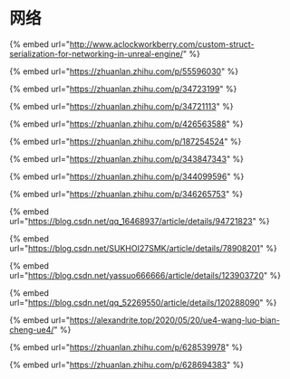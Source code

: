 # 网络

{% embed url="http://www.aclockworkberry.com/custom-struct-serialization-for-networking-in-unreal-engine/" %}

{% embed url="https://zhuanlan.zhihu.com/p/55596030" %}

{% embed url="https://zhuanlan.zhihu.com/p/34723199" %}

{% embed url="https://zhuanlan.zhihu.com/p/34721113" %}

{% embed url="https://zhuanlan.zhihu.com/p/426563588" %}

{% embed url="https://zhuanlan.zhihu.com/p/187254524" %}

{% embed url="https://zhuanlan.zhihu.com/p/343847343" %}

{% embed url="https://zhuanlan.zhihu.com/p/344099596" %}

{% embed url="https://zhuanlan.zhihu.com/p/346265753" %}

{% embed url="https://blog.csdn.net/qq_16468937/article/details/94721823" %}

{% embed url="https://blog.csdn.net/SUKHOI27SMK/article/details/78908201" %}

{% embed url="https://blog.csdn.net/yassuo666666/article/details/123903720" %}

{% embed url="https://blog.csdn.net/qq_52269550/article/details/120288090" %}

{% embed url="https://alexandrite.top/2020/05/20/ue4-wang-luo-bian-cheng-ue4/" %}

{% embed url="https://zhuanlan.zhihu.com/p/628539978" %}

{% embed url="https://zhuanlan.zhihu.com/p/628694383" %}
